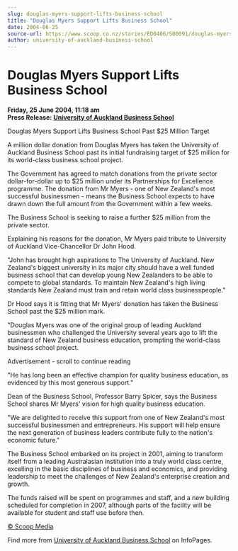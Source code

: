 ```yaml
---
slug: douglas-myers-support-lifts-business-school
title: "Douglas Myers Support Lifts Business School"
date: 2004-06-25
source-url: https://www.scoop.co.nz/stories/ED0406/S00091/douglas-myers-support-lifts-business-school.htm
author: university-of-auckland-business-school
---
```

Douglas Myers Support Lifts Business School
===========================================

**Friday, 25 June 2004, 11:18 am**  
**Press Release: [University of Auckland Business School](https://info.scoop.co.nz/University_of_Auckland_Business_School)**

Douglas Myers Support Lifts Business School Past $25 Million Target

A million dollar donation from Douglas Myers has taken the University of Auckland Business School past its initial fundraising target of $25 million for its world-class business school project.

The Government has agreed to match donations from the private sector dollar-for-dollar up to $25 million under its Partnerships for Excellence programme. The donation from Mr Myers - one of New Zealand's most successful businessmen - means the Business School expects to have drawn down the full amount from the Government within a few weeks.

The Business School is seeking to raise a further $25 million from the private sector.

Explaining his reasons for the donation, Mr Myers paid tribute to University of Auckland Vice-Chancellor Dr John Hood.

\"John has brought high aspirations to The University of Auckland. New Zealand's biggest university in its major city should have a well funded business school that can develop young New Zealanders to be able to compete to global standards. To maintain New Zealand's high living standards New Zealand must train and retain world class businesspeople."

Dr Hood says it is fitting that Mr Myers' donation has taken the Business School past the $25 million mark.

"Douglas Myers was one of the original group of leading Auckland businessmen who challenged the University several years ago to lift the standard of New Zealand business education, prompting the world-class business school project.

Advertisement - scroll to continue reading





"He has long been an effective champion for quality business education, as evidenced by this most generous support."

Dean of the Business School, Professor Barry Spicer, says the Business School shares Mr Myers' vision for high quality business education.

"We are delighted to receive this support from one of New Zealand's most successful businessmen and entrepreneurs. His support will help ensure the next generation of business leaders contribute fully to the nation's economic future."

The Business School embarked on its project in 2001, aiming to transform itself from a leading Australasian institution into a truly world class centre, excelling in the basic disciplines of business and economics, and providing leadership to meet the challenges of New Zealand's enterprise creation and growth.

The funds raised will be spent on programmes and staff, and a new building scheduled for completion in 2007, although parts of the facility will be available for student and staff use before then.  

[© Scoop Media](http://www.scoop.co.nz/about/terms.html)

Find more from [University of Auckland Business School](https://info.scoop.co.nz/University_of_Auckland_Business_School) on InfoPages.